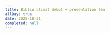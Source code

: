 ```yaml
---
title: Biblio climat début + présentation léa
allDay: true
date: 2025-10-31
completed: null
---
```


